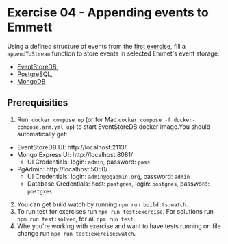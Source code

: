 # Exercise 04 - Appending events to Emmett

Using a defined structure of events from the [first exercise](../01_events_definition/), fill a `appendToStream` function to store events in selected Emmet's event storage:

- [EventStoreDB](./eventstoredb/),
- [PostgreSQL](./postgresql/),
- [MongoDB](./mongodb)

## Prerequisities

1. Run: `docker compose up` (or for Mac `docker compose -f docker-compose.arm.yml up`) to start EventStoreDB docker image.You should automatically get:

- EventStoreDB UI: http://localhost:2113/
- Mongo Express UI: http://localhost:8081/
  - UI Credentials: login: `admin`, password: `pass`
- PgAdmin: http://localhost:5050/
  - UI Credentials: login: `admin@pgadmin.org`, password: `admin`
  - Database Credentials: host: `postgres`, login: `postgres`, password: `postgres`

2. You can get build watch by running `npm run build:ts:watch`.
3. To run test for exercises run `npm run test:exercise`. For solutions run `npm run test:solved`, for all `npm run test`.
4. Whe you're working with exercise and want to have tests running on file change run `npm run test:exercise:watch`.

